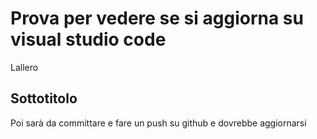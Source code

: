 # Prova per vedere se si aggiorna su visual studio code

Lallero

## Sottotitolo

Poi sarà da committare e fare un push su github e dovrebbe aggiornarsi
